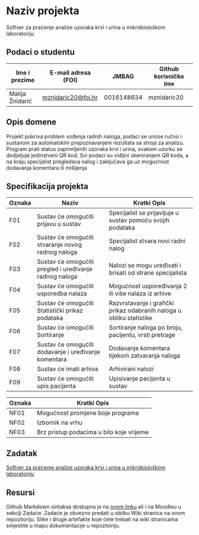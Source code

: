 # Naziv projekta
Softver za praćenje analize uzoraka krvi i urina u mikrobiološkom laboratoriju

## Podaci o studentu

  Ime i prezime   | E-mail adresa (FOI) |    JMBAG   | Github korisničko ime
  --------------  | ------------------- | ---------- | ---------------------
  Matija Žnidarić | mznidaric20@foi.hr  | 0016148634 |       mznidaric20    


## Opis domene
Projekt pokriva problem vođenja radnih naloga, podaci se unose ručno i sustavom za automatskim prepoznavanjem rezultata sa stroja za analizu. Program prati status zaprimljenih uzoraka krvi i urina, svakom uzorku se dodjeljuje jedinstveni QR kod. Svi podaci su vidljivi skeniranjem QR koda, a na kraju specijalist pregledava nalog i zaključava ga uz mogućnost dodavanja komentara ili mišljenja

## Specifikacija projekta
  Oznaka          |                Naziv                                    |    Kratki Opis   
  --------------  | ------------------------------------------------------- | --------------- 
  F01             |  Sustav će omogućiti prijavu u sustav                   |  Specijalist se prijavljuje u sustav pomoću svojih podataka
  F02             |  Sustav će omogućiti stvaranje novog radnog naloga      |  Specijalist stvara novi radni nalog
  F03             |  Sustav će omogućiti pregled i uređivanje radnog naloga |  Nalozi se mogu uređivati i brisati od strane specijalista
  F04             |  Sustav će omogućiti usporedba nalaza                   |  Mogućnost uspoređivanja 2 ili više nalaza iz arhive
  F05             |  Sustav će omogućiti Statistički prikaz podataka       |  Razvrstavanje i grafički prikaz odabranih naloga u obliku statistike 
  F06             |  Sustav će omogućiti Sortiranje                         |  Sortiranje naloga po broju, pacijentu, vrsti pretrage
  F07             |  Sustav će omogućiti dodavanje i uređivanje komentara   |  Dodavanje komentara tijekom zatvaranja naloga
  F08             |  Sustav će imati arhiva                                 |  Arhivirani nalozi
  F09             |  Sustav će omogućiti upis pacijenta                     |  Upisivanje pacijenta u sustav
  
 Oznaka           |    Kratki Opis   
  --------------  | ------------------------------------ 
  NF01            |   Mogućnost promjene boje programa
  NF02            |   Izbornik na vrhu
  NF03            |   Brz pristup podacima u bilo koje vrijeme

## Zadatak
[Softver za praćenje analize uzoraka krvi i urina u mikrobiološkom laboratoriju](https://github.com/foivz/pi22-zadace-mznidaric20/blob/master/Korisni%C4%8Dki%20zahtjevi%20ZS%20-%20mikrobiolo%C5%A1ki%20laboratorij.pdf)

## Resursi
Github Markdown sintaksa dostupna je na [ovom linku](https://guides.github.com/features/mastering-markdown/) ali i na Moodleu u sekciji Zadaće.
Zadaće je obvezno predati u obliku Wiki stranica na ovom repozitoriju. Slike i druge artefakte koje ćete trebati na wiki stranicama smjestite u mapu dokumentacije u repozitoriju. 
